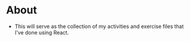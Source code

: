 # About
- This will serve as the collection of my activities and exercise files that I've done using React.